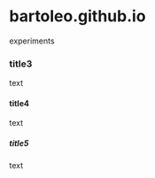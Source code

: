 bartoleo.github.io
==================

experiments

### title3
text

#### title4
text

##### title5
text
